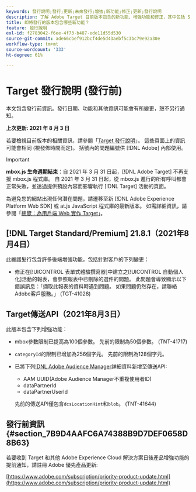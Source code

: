 ```yaml
---
keywords: 發行說明;發行;更新;未來發行;增強;新功能;修正;更新;發行說明
description: 了解 Adobe Target 目前版本包含的新功能、增強功能和修正，其中包括 SDK、API 和 JavaScript 程式庫。
title: 即將發行的版本包含哪些新功能？
feature: 發行說明
exl-id: f2783042-f6ee-4f73-b487-ede11d55d530
source-git-commit: ade66cbef912bcf4de5d43aebf5c3bc79e92a30e
workflow-type: tm+mt
source-wordcount: '333'
ht-degree: 61%

---
```


# Target 發行說明 (發行前)

本文包含發行前資訊。發行日期、功能和其他資訊可能會有所變更，恕不另行通知。

**上次更新: 2021 年 8 月 3 日**

若要檢視目前版本的相關資訊，請參閱「[Target 發行說明](release-notes.md)」。 這些頁面上的資訊可能會相同 (視發佈時間而定)。 括號內的問題編號供 [!DNL Adobe] 內部使用。

>[!IMPORTANT]
>
>**mbox.js 生命週期結束**：自 2021 年 3 月 31 日起，[!DNL Adobe Target] 不再支援 mbox.js 程式庫。 自 2021 年 3 月 31 日起，從 mbox.js 進行的所有呼叫都會正常失敗，並透過提供預設內容而影響執行 [!DNL Target] 活動的頁面。
>
>為避免您的網站出現任何潛在問題，請遷移至新 [!DNL Adobe Experience Platform Web SDK] 或 at.js JavaScript 程式庫的最新版本。 如需詳細資訊，請參閱「[總覽：為用戶端 Web 實作 Target](/help/c-implementing-target/c-implementing-target-for-client-side-web/implement-target-for-client-side-web.md)」。

## [!DNL Target Standard/Premium] 21.8.1（2021年8月4日）

此維護髮行包含許多後端增強功能，包括針對客戶的下列變更：

* 修正在[!UICONTROL 表單式體驗撰寫器]中建立之[!UICONTROL 自動個人化]活動的報表，會參照報表中已刪除的選件的問題。 此問題會導致顯示以下錯誤訊息：「擷取此報表的資料時遇到問題。 如果問題仍然存在，請聯絡Adobe客戶服務。」 (TGT-41028)

## Target傳送API（2021年8月3日）

此版本包含下列增強功能：

* mbox參數限制已提高為100個參數。 先前的限制為50個參數。 (TNT-41717)
* `categoryId`的限制已增加為256個字元。 先前的限制為128個字元。
* 已將下列[!DNL Adobe Audience Manager](AAM)詳細資料新增至傳送API:

   * AAM UUID(Adobe Audience Manager不重複使用者ID)
   * dataPartnerId
   * dataPartnerUserId

   先前的傳送API僅包含`dcsLocationHint`和`blob`。 (TNT-41644)

## 發行前資訊 {#section_7B9D4AAFC6A74388B9D7DEF0658D8B63}

若要收到 Target 和其他 Adobe Experience Cloud 解決方案日後產品增強功能的提前通知，請註冊 Adobe 優先產品更新:

[https://www.adobe.com/subscription/priority-product-update.html](https://www.adobe.com/subscription/priority-product-update.html)
